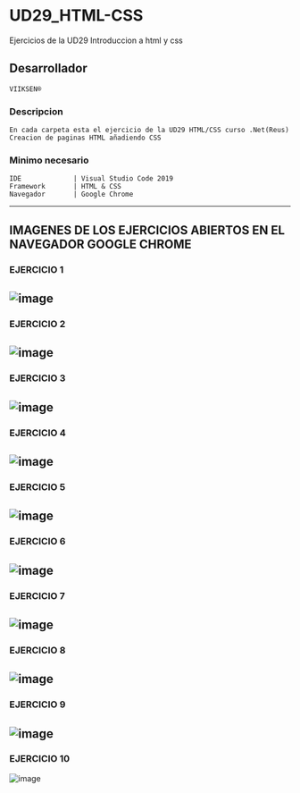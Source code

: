 # UD29_HTML-CSS
Ejercicios de la UD29 Introduccion a html y css

## Desarrollador
``
VIIKSEN®
``
### Descripcion
````
En cada carpeta esta el ejercicio de la UD29 HTML/CSS curso .Net(Reus)
Creacion de paginas HTML añadiendo CSS
````
### Minimo necesario
````
IDE             | Visual Studio Code 2019 
Framework       | HTML & CSS
Navegador       | Google Chrome
````
-----------------------------------------------------------------------------------------------------------------------
## IMAGENES DE LOS EJERCICIOS ABIERTOS EN EL NAVEGADOR GOOGLE CHROME

### EJERCICIO 1
![image](https://user-images.githubusercontent.com/76480566/107891092-d0eea400-6f1c-11eb-86b3-027c83908d23.png)
------------------------------------------------------------------------------------------------------------------------

### EJERCICIO 2 
![image](https://user-images.githubusercontent.com/76480566/107891125-01364280-6f1d-11eb-900e-6090712c9efa.png)
------------------------------------------------------------------------------------------------------------------------

### EJERCICIO 3
![image](https://user-images.githubusercontent.com/76480566/107892078-101ff380-6f23-11eb-9e9a-d4d385e528b9.png)
------------------------------------------------------------------------------------------------------------------------

### EJERCICIO 4
![image](https://user-images.githubusercontent.com/76480566/107892206-e9ae8800-6f23-11eb-831c-c0eca53ddc40.png)
------------------------------------------------------------------------------------------------------------------------

### EJERCICIO 5
![image](https://user-images.githubusercontent.com/76480566/107892227-08148380-6f24-11eb-87c0-e1b80f9a27a2.png)
------------------------------------------------------------------------------------------------------------------------

### EJERCICIO 6
![image](https://user-images.githubusercontent.com/76480566/107892271-5cb7fe80-6f24-11eb-9b35-4501f83a8b00.png)
------------------------------------------------------------------------------------------------------------------------

### EJERCICIO 7
![image](https://user-images.githubusercontent.com/76480566/107892308-8cff9d00-6f24-11eb-9ab5-d811bf136550.png)
------------------------------------------------------------------------------------------------------------------------

### EJERCICIO 8
![image](https://user-images.githubusercontent.com/76480566/107892341-bfa99580-6f24-11eb-876b-08de68865f48.png)
------------------------------------------------------------------------------------------------------------------------

### EJERCICIO 9
![image](https://user-images.githubusercontent.com/76480566/107892382-fda6b980-6f24-11eb-881e-7cf2f2ccb817.png)
------------------------------------------------------------------------------------------------------------------------

### EJERCICIO 10
![image](https://user-images.githubusercontent.com/76480566/107892409-35adfc80-6f25-11eb-8536-07eda361ceb9.png)

